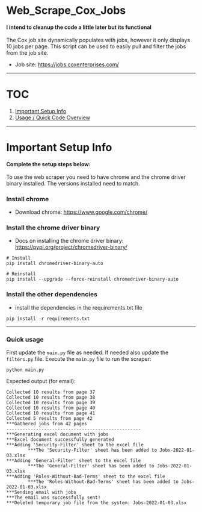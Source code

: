 # Web_Scrape_Cox_Jobs
**I intend to cleanup the code a little later but its functional** <br><br>
The Cox job site dynamically populates with jobs, however it only displays 10 jobs per page. This script can be used to easily pull and filter the jobs from the job site.

* Job site: https://jobs.coxenterprises.com/
***
# TOC
1. [Important Setup Info](https://github.com/searles9/Web_Scrape_Cox_Jobs#important-setup-info)
2. [Usage / Quick Code Overview](https://github.com/searles9/Web_Scrape_Cox_Jobs#usage--quick-code-overview)

***
# Important Setup Info
**Complete the setup steps below:** <br><br>
To use the web scraper you need to have chrome and the chrome driver binary installed. 
The versions installed need to match. 
### Install chrome
* Download chrome: https://www.google.com/chrome/
### Install the chrome driver binary
* Docs on installing the chrome driver binary: https://pypi.org/project/chromedriver-binary/
```
# Install 
pip install chromedriver-binary-auto

# Reinstall
pip install --upgrade --force-reinstall chromedriver-binary-auto
```
### Install the other dependencies
* install the dependencies in the requirements.txt file
```
pip install -r requirements.txt
```
***
### Quick usage
First update the ```main.py``` file as needed. If needed also update the ```filters.py``` file.
Execute the ```main.py``` file to run the scraper:
```
python main.py
```
Expected output (for email):
```
Collected 10 results from page 37
Collected 10 results from page 38
Collected 10 results from page 39
Collected 10 results from page 40
Collected 10 results from page 41
Collected 5 results from page 42
***Gathered jobs from 42 pages
--------------------------------------------------
***Generating excel document with jobs
***Excel document successfully generated
***Adding 'Security-Filter' sheet to the excel file
        ***The 'Security-Filter' sheet has been added to Jobs-2022-01-03.xlsx
***Adding 'General-Filter' sheet to the excel file
        ***The 'General-Filter' sheet has been added to Jobs-2022-01-03.xlsx
***Adding 'Roles-Without-Bad-Terms' sheet to the excel file
        ***The 'Roles-Without-Bad-Terms' sheet has been added to Jobs-2022-01-03.xlsx
***Sending email with jobs
***The email was successfully sent!
***Deleted temporary job file from the system: Jobs-2022-01-03.xlsx
```

